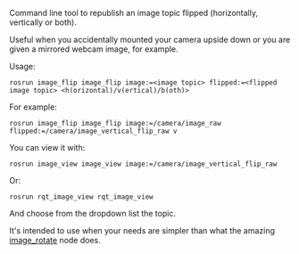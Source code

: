 Command line tool to republish an image topic flipped (horizontally, vertically or both).

Useful when you accidentally mounted your camera upside down or you are given a mirrored webcam image, for example.

Usage:

	rosrun image_flip image_flip image:=<image topic> flipped:=<flipped image topic> <h(orizontal)/v(ertical)/b(oth)>

For example:

	rosrun image_flip image_flip image:=/camera/image_raw flipped:=/camera/image_vertical_flip_raw v

You can view it with:

	rosrun image_view image_view image:=/camera/image_vertical_flip_raw

Or:

	rosrun rqt_image_view rqt_image_view

And choose from the dropdown list the topic.

It's intended to use when your needs are simpler than what the amazing [image_rotate](http://wiki.ros.org/image_rotate) node does.
